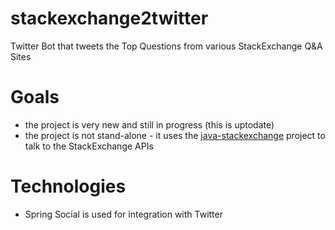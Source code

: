 stackexchange2twitter
=====================

Twitter Bot that tweets the Top Questions from various StackExchange Q&amp;A Sites


# Goals
- the project is very new and still in progress (this is uptodate)
- the project is not stand-alone - it uses the [java-stackexchange](https://github.com/eugenp/java-stackexchange) project to talk to the StackExchange APIs


# Technologies
- Spring Social is used for integration with Twitter

